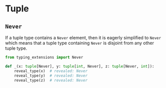 # Tuple

## `Never`

If a tuple type contains a `Never` element, then it is eagerly simplified to `Never` which means
that a tuple type containing `Never` is disjoint from any other tuple type.

```py
from typing_extensions import Never

def _(x: tuple[Never], y: tuple[int, Never], z: tuple[Never, int]):
    reveal_type(x)  # revealed: Never
    reveal_type(y)  # revealed: Never
    reveal_type(z)  # revealed: Never
```
